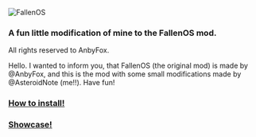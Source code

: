 ![FallenOS](https://i.imgur.com/QJNtgU8.png)
### A fun little modification of mine to the FallenOS mod.
All rights reserved to AnbyFox.

Hello. I wanted to inform you, that FallenOS (the original mod) is made by @AnbyFox, and this is the mod with some small modifications made by @AsteroidNote (me!!).
Have fun!

### [How to install!](https://github.com/AsteroidNote/Modded-FallenOS/blob/main/tutorial.md)

### [Showcase!](https://github.com/AsteroidNote/Modded-FallenOS/blob/main/showcase.md)
